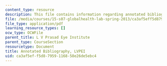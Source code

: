 ```yaml
---
content_type: resource
description: This file contains information regarding annotated bibliography.
file: /media/courses/15-s07-globalhealth-lab-spring-2013/ca3af5eff5d87959116858e26de5ebc4_MIT15_S07S13_ann_bib_lvp.pdf
file_type: application/pdf
learning_resource_types: []
ocw_type: OCWFile
parent_title: L V Prasad Eye Institute
parent_type: CourseSection
resourcetype: Document
title: Annotated Bibliography, LVPEI
uid: ca3af5ef-f5d8-7959-1168-58e26de5ebc4
---
```

